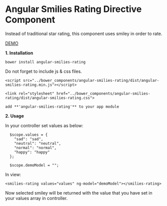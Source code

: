 # Angular Smilies Rating Directive Component

Instead of traditional star rating, this component uses smiley in order to rate.

[DEMO](https://embed.plnkr.co/4VSX9pgHGeCaKDzqPtzl/)

 **1. Installation**


    bower install angular-smilies-rating

Do not forget to include js & css files.

    <script src="../bower_components/angular-smilies-rating/dist/angular-smilies-rating.min.js"></script>

    <link rel="stylesheet" href="../bower_components/angular-smilies-rating/dist/angular-smilies-rating.css">

    add **'angular-smilies-rating'** to your app module

 **2. Usage**

In your controller set values as below:

      $scope.values = {
        "sad": "sad",
        "neutral": "neutral",
        "normal": "normal",
        "happy": "happy"
      };

      $scope.demoModel = "";

In view:

    <smilies-rating values="values" ng-model="demoModel"></smilies-rating>


Now selected smiley will be returned with the value that you have set in your values array in controller.
